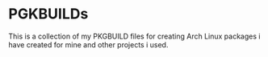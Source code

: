 PGKBUILDs
===

This is a collection of my PKGBUILD files for creating Arch Linux packages i have created for mine and other projects i used.

